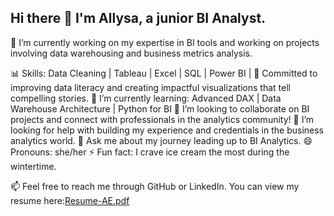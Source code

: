 ## Hi there 👋 I'm Allysa, a junior BI Analyst.



🔭 I’m currently working on my expertise in BI tools and working on projects involving data warehousing and business metrics analysis.

📊 Skills: Data Cleaning | Tableau | Excel | SQL | Power BI | 
🎯 Committed to improving data literacy and creating impactful visualizations that tell compelling stories.
🌱 I’m currently learning: Advanced DAX | Data Warehouse Architecture | Python for BI
👯 I’m looking to collaborate on BI projects and connect with professionals in the analytics community!
🤔 I’m looking for help with building my experience and credentials in the business analytics world.
💬 Ask me about my journey leading up to BI Analytics.
😄 Pronouns: she/her
⚡ Fun fact: I crave ice cream the most during the wintertime.

📫 Feel free to reach me through GitHub or LinkedIn.
You can view my resume here:[Resume-AE.pdf](https://github.com/user-attachments/files/18149790/Resume-AE.pdf)
